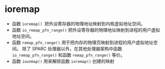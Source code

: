# ioremap

- 函数 `ioremap() `把外设寄存器的物理地址映射到内核虚拟地址空间。
- 函数 `io_remap_pfn_range()` 把外设寄存器的物理地址映射到进程的用户虚拟地址空间。
- 函数 `remap_pfn_range()` 用于把内存的物理页映射到进程的用户虚拟地址空间。
  除了 SPARC 处理器以外，在其他处理器架构中函数 `io_remap_pfn_range()` 和函数 `remap_pfn_range()` 等价。
- 函数 `iounmap()` 用来解除函数 `ioremap()` 创建的映射
